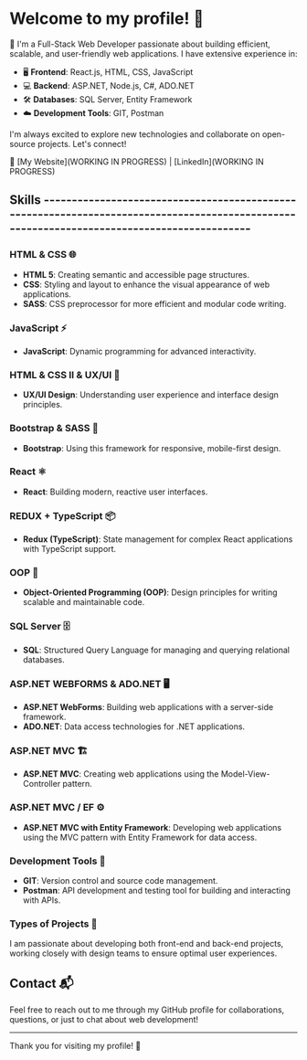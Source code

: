 # Welcome to my profile! 👋

🚀 I'm a Full-Stack Web Developer passionate about building efficient, scalable, and user-friendly web applications. I have extensive experience in:

- 🖥️ **Frontend**: React.js, HTML, CSS, JavaScript
- 💻 **Backend**: ASP.NET, Node.js, C#, ADO.NET
- 🛠️ **Databases**: SQL Server, Entity Framework
- ☁️ **Development Tools**: GIT, Postman

I'm always excited to explore new technologies and collaborate on open-source projects. Let's connect!

🔗 [My Website](WORKING IN PROGRESS) | [LinkedIn](WORKING IN PROGRESS)

## Skills -------------------------------------------------------------------------------------------------------------------------------------------

### HTML & CSS 🌐
- **HTML 5**: Creating semantic and accessible page structures.
- **CSS**: Styling and layout to enhance the visual appearance of web applications.
- **SASS**: CSS preprocessor for more efficient and modular code writing.

### JavaScript ⚡
- **JavaScript**: Dynamic programming for advanced interactivity.
  
### HTML & CSS II & UX/UI 🎨
- **UX/UI Design**: Understanding user experience and interface design principles.

### Bootstrap & SASS 💅
- **Bootstrap**: Using this framework for responsive, mobile-first design.
  
### React ⚛️
- **React**: Building modern, reactive user interfaces.
  
### REDUX + TypeScript 📦
- **Redux (TypeScript)**: State management for complex React applications with TypeScript support.

### OOP 🐍
- **Object-Oriented Programming (OOP)**: Design principles for writing scalable and maintainable code.

### SQL Server 🗄️
- **SQL**: Structured Query Language for managing and querying relational databases.
  
### ASP.NET WEBFORMS & ADO.NET 🖥️
- **ASP.NET WebForms**: Building web applications with a server-side framework.
- **ADO.NET**: Data access technologies for .NET applications.

### ASP.NET MVC 🏗️
- **ASP.NET MVC**: Creating web applications using the Model-View-Controller pattern.
  
### ASP.NET MVC / EF ⚙️
- **ASP.NET MVC with Entity Framework**: Developing web applications using the MVC pattern with Entity Framework for data access.

### Development Tools 🔧
- **GIT**: Version control and source code management.
- **Postman**: API development and testing tool for building and interacting with APIs.

### Types of Projects 📂
I am passionate about developing both front-end and back-end projects, working closely with design teams to ensure optimal user experiences.

## Contact 📬
Feel free to reach out to me through my GitHub profile for collaborations, questions, or just to chat about web development!

---

Thank you for visiting my profile! 🌟
